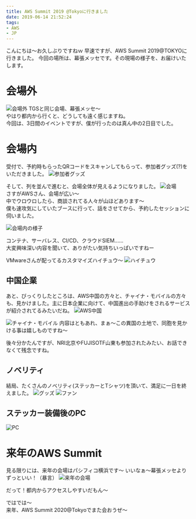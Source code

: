 ```yaml
---
title: AWS Summit 2019 @Tokyoに行きました
date: 2019-06-14 21:52:24
tags:
- AWS
- JP
---
```


こんにちは〜お久しぶりですねｗ
早速ですが、AWS Summit 2019@TOKYOに行きました。
今回の場所は、幕張メッセです。その現場の様子を、お届けいたします。
<!--more-->

# 会場外
![会場外](https://wx4.sinaimg.cn/large/735d420agy1g41kk72wctj22io1w01ky.jpg)
TGSと同じ会場、幕張メッセ〜  
やはり都内から行くと、どうしても遠く感じますね。  
今回は、3日間のイベントですが、僕が行ったのは真ん中の2日目でした。  

# 会場内
受付で、予約時もらったQRコードをスキャンしてもらって、参加者グッズ(?)をいただきました。
![参加者グッズ](https://wx3.sinaimg.cn/large/735d420agy1g41klm8vs8j21w02io1ky.jpg)

そして、列を並んで進むと、会場全体が見えるようになりました。
![会場](https://wx1.sinaimg.cn/large/735d420agy1g41knwi1d7j21yx1h7x6p.jpg)  
さすがAWSさん、会場が広い〜  
中でウロウロしたら、商談されてる人々が山ほどあります〜  
僕も速攻気にしていたブースに行って、話をさせてから、予約したセッションに伺いました。  

![会場内の様子](https://wx4.sinaimg.cn/large/735d420agy1g41km53ae2j22io1w0x6p.jpg)

コンテナ、サーバレス、CI/CD、クラウドSIEM......  
大変興味深い内容を聞いて、ありがたい気持ちいっぱいですねー  

VMwareさんが配ってるカスタマイズハイチュウ〜
![ハイチュウ](https://wx2.sinaimg.cn/large/735d420agy1g41kvjdd7ej21vt1vtnpd.jpg)

## 中国企業
あと、びっくりしたところは、AWS中国の方々と、チャイナ・モバイルの方々も、見かけました。主に日本企業に向けて、中国進出の手助けをされるサービスが紹介されてるみたいだね。
![AWS中国](https://wx2.sinaimg.cn/large/735d420agy1g41kpaa9usj216k1kr4l3.jpg)

![チャイナ・モバイル](http://wx4.sinaimg.cn/mw690/735d420agy1g41kpmr19uj216k1krav2.jpg)
内容はともあれ、まぁ〜この異国の土地で、同胞を見かける事は嬉しものですね〜  

後々分かたんですが、NRI北京やFUJISOTF山東も参加されたみたい、お話できなくて残念ですね。

## ノベリティ
結局、たくさんのノベリティ(ステッカーとTシャツ)を頂いて、満足に一日を終えました。
![グッズ](https://wx3.sinaimg.cn/large/735d420agy1g41ksgwrenj21w01w0kjl.jpg)
![ファン](https://wx2.sinaimg.cn/large/735d420agy1g41kswvd2kj22io1w0qv5.jpg)

## ステッカー装備後のPC
![PC](https://wx4.sinaimg.cn/large/735d420agy1g41ktf6t46j22io1w0kjl.jpg)

# 来年のAWS Summit
見る限りには、来年の会場はパシフィコ横浜です〜
いいなぁ〜幕張メッセよりずっといい！（暴言）
![来年の会場](http://wx1.sinaimg.cn/large/735d420agy1g41ktzd4r7j22io1w0u0x.jpg)

だって！都内からアクセスしやすいだもん〜  

ではでは～  
来年、AWS Summit 2020@Tokyoでまた会おうぜ〜